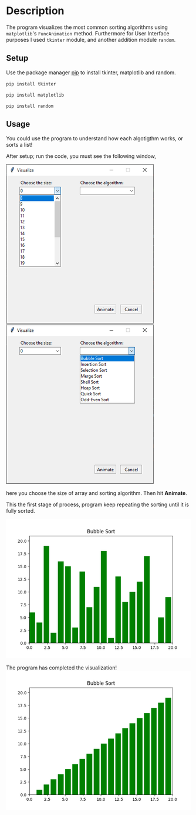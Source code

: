 # Description
The program visualizes the most common sorting algorithms using `matplotlib`'s `FuncAnimation` method. Furthermore for User Interface purposes I used `tkinter` module, and another addition module `random`.





## Setup

Use the package manager [pip](https://pip.pypa.io/en/stable/) to install tkinter, matplotlib and random.

```
pip install tkinter
```
```
pip install matplotlib
```
```
pip install random
```


## Usage

You could use the program to understand how each algotigthm works, or sorts a list!

After setup; run the code, you must see the following window,

![figure](Images/tkinter.1.png) ![figure](Images/tkinter.2.png) 

here you choose the size of array and sorting algorithm. Then hit **Animate**.

This the first stage of process, program keep repeating the sorting until it is fully sorted.

![figure](Images/figure2.png) 

The program has completed the visualization!
![figure](Images/figure.png)
